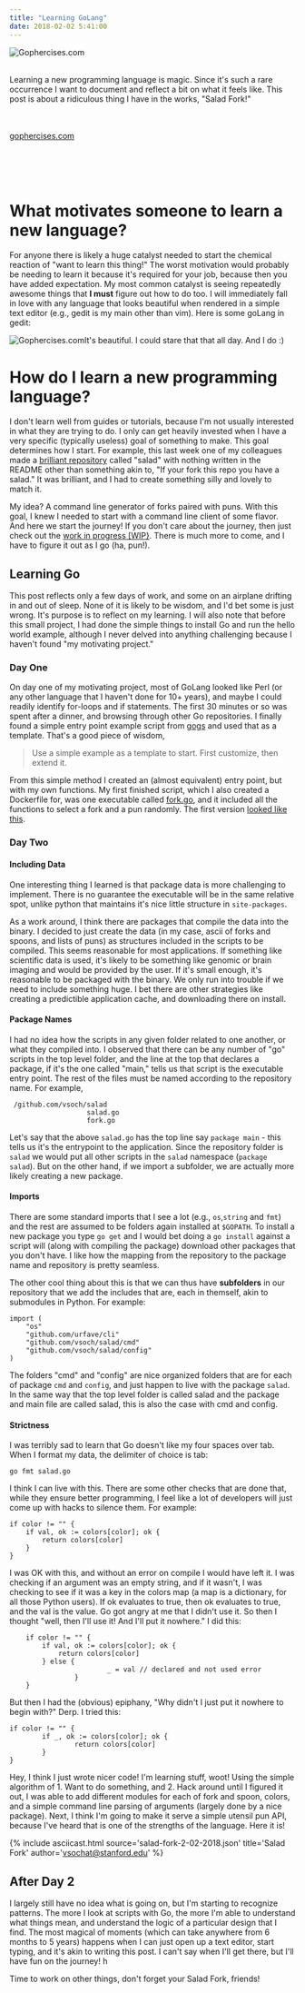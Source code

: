 ```yaml
---
title: "Learning GoLang"
date: 2018-02-02 5:41:00
---
```



<div>
<img src="/assets/images/posts/learning-go/gophercises_jumping.gif" style="float:left" title="Gophercises.com">
</div><br><br>

Learning a new programming language is magic. Since it's such a rare occurrence I want to document and reflect a bit on what it feels like. This post is about a ridiculous thing I have in the works, "Salad Fork!"

<br><br>
<a target="_blank" href="https://gophercises.com">gophercises.com</a><br>
<br><br><br><br>

# What motivates someone to learn a new language?
For anyone there is likely a huge catalyst needed to start the chemical reaction of "want to learn this thing!" The worst motivation would probably be needing to learn it because it's required for your job, because then you have added expectation. My most common catalyst is seeing repeatedly awesome things that **I must** figure out how to do too. I will immediately fall in love with any language that looks beautiful when rendered in a simple text editor (e.g., gedit is my main other than vim). Here is some goLang in gedit:

<img src="/assets/images/posts/learning-go/gedit.png" style="float:left" title="Gophercises.com">

It's beautiful. I could stare that that all day. And I do :)


# How do I learn a new programming language?
I don't learn well from guides or tutorials, because I'm not usually interested in what they are trying to do. I only can get heavily invested when I have a very specific (typically useless) goal of something to make. This goal determines how I start. For example, this last week one of my colleagues made a <a href="https://www.github.com/GodLoveD/salad" target="_blank">brilliant repository</a> called "salad" with nothing written in the README other than something akin to, "If your fork this repo you have a salad." It was brilliant, and I had to create something silly and lovely to match it. 

My idea? A command line generator of forks paired with puns. With this goal, I knew I needed to start with a command line client of some flavor. And here we start the journey! If you don't care about the journey, then just check out the <a href="https://www.github.com/vsoch/salad" target="_blank">work in progress [WIP}</a>. There is much more to come, and I have to figure it out as I go (ha, pun!).

## Learning Go
This post reflects only a few days of work, and some on an airplane drifting in and out of sleep. None of it is likely to be wisdom, and I'd bet some is just wrong. It's purpose is to reflect on my learning. I will also note that before this small project, I had done the simple things to install Go and run the hello world example, although I never delved into anything challenging because I haven't found "my motivating project."

### Day One
On day one of my motivating project, most of GoLang looked like Perl (or any other language that I haven't done for 10+ years), and maybe I could readily identify for-loops and if statements. The first 30 minutes or so was spent after a dinner, and browsing through other Go repositories. I finally found a simple entry point example script from <a href="https://github.com/gogits/gogs" target="_blank">gogs</a> and used that as a template. That's a good piece of wisdom,


> Use a simple example as a template to start. First customize, then extend it.

From this simple method I created an (almost equivalent) entry point, but with my own functions. My first finished script, which I also created a Dockerfile for, was one executable called <a href="https://github.com/vsoch/salad/commit/8a135df2cc12192cf6094f403dd16bdd60ae9afc" target="_blank">fork.go</a>, and it included all the functions to select a fork and a pun randomly. The first version <a href="https://asciinema.org/a/159960" target="_blank">looked like this</a>.

### Day Two

#### Including Data
One interesting thing I learned is that package data is more challenging to implement. There is no guarantee the executable will be in the same relative spot, unlike python that maintains it's nice little structure in `site-packages`.

As a work around, I think there are packages that compile the data into the binary. I decided to just create the data (in my case, ascii of forks and spoons, and lists of puns) as structures included in the scripts to be compiled. This seems reasonable for most applications. If something like scientific data is used, it's likely to be something like genomic or brain imaging and would be provided by the user. If it's small enough, it's reasonable to be packaged with the binary. We only run into trouble if we need to include something huge. I bet there are other strategies like creating a predictible application cache, and downloading there on install.

#### Package Names
I had no idea how the scripts in any given folder related to one another, or what they compiled into. I observed that there can be any number of "go" scripts in the top level folder, and the line at the top that declares a package, if it's the one called "main," tells us that script is the executable entry point. The rest of the files must be named according to the repository name. For example, 

```
 /github.com/vsoch/salad
                   salad.go
                   fork.go
```

Let's say that the above `salad.go` has the top line say `package main` - this tells us it's the entrypoint to the application. Since the repository folder is `salad` we would put all other scripts in the `salad` namespace (`package salad`). But on the other hand, if we import a subfolder, we are actually more likely creating a new package.

#### Imports
There are some standard imports that I see a lot (e.g., `os`,`string` and `fmt`) and the rest are assumed to be folders again installed at `$GOPATH`. To install a new package you type `go get` and I would bet doing a `go install` against a script will (along with compiling the package) download other packages that you don't have. I like how the mapping from the repository to the package name and repository is pretty seamless.

The other cool thing about this is that we can thus have **subfolders** in our repository that we add the includes that are, each in themself, akin to submodules in Python. For example:

```
import (
	"os"
	"github.com/urfave/cli"
	"github.com/vsoch/salad/cmd"
	"github.com/vsoch/salad/config"
)
```

The folders "cmd" and "config" are nice organized folders that are for each of package `cmd` and `config`, and just happen to live with the package `salad`. In the same way that the top level folder is called salad and the package and main file are called salad, this is also the case with cmd and config.

#### Strictness
I was terribly sad to learn that Go doesn't like my four spaces over tab. When I format my data, the delimiter of choice is tab:

```
go fmt salad.go
```

I think I can live with this. There are some other checks that are done that, while they ensure better programming, I feel like a lot of developers will just come up with hacks to silence them. For example:

```
if color != "" {
	if val, ok := colors[color]; ok {
		return colors[color]
	}
}
```

I was OK with this, and without an error on compile I would have left it. I was checking if an argument was an empty string, and if it wasn't, I was checking to see if it was a key in the colors map (a map is a dictionary, for all those Python users). If ok evaluates to true, then ok evaluates to true, and the val is the value. Go got angry at me that I didn't use it. So then I thought "well, then I'll use it! And I'll put it nowhere." I did this:

```
	if color != "" {
		if val, ok := colors[color]; ok {
			return colors[color]
		} else {
                        _ = val // declared and not used error
                }
	}
```

But then I had the (obvious) epiphany, "Why didn't I just put it nowhere to begin with?" Derp. I tried this:


```
if color != "" {
        if _, ok := colors[color]; ok {
                return colors[color]
        }
}
```

Hey, I think I just wrote nicer code! I'm learning stuff, woot! Using the simple algorithm of 1. Want to do something, and 2. Hack around until I figured it out, I was able to add different modules for each of fork and spoon, colors, and a simple command line parsing of arguments (largely done by a nice package). Next, I think I'm going to make it serve a simple utensil pun API, because I've heard that is one of the strengths of the language. Here it is!

{% include asciicast.html source='salad-fork-2-02-2018.json' title='Salad Fork' author='vsochat@stanford.edu' %}

## After Day 2
I largely still have no idea what is going on, but I'm starting to recognize patterns. The more I look at scripts with Go, the more I'm able to understand what things mean, and understand the logic of a particular design that I find. The most magical of moments (which can take anywhere from 6 months to 5 years) happens when I can just open up a text editor, start typing, and it's akin to writing this post. I can't say when I'll get there, but I'll have fun on the journey! h

Time to work on other things, don't forget your Salad Fork, friends!
